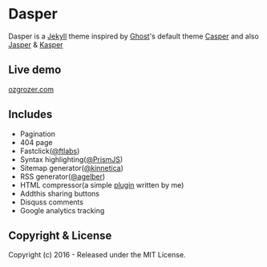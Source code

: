 # Dasper
Dasper is a [Jekyll](http://jekyllrb.com/) theme inspired by [Ghost](https://ghost.org/)'s default theme [Casper](https://demo.ghost.io/) and also [Jasper](https://biomadeira.github.io/jasper/) & [Kasper](http://rosario.io/)

## Live demo
[ozgrozer.com](http://ozgrozer.com)

## Includes
- Pagination
- 404 page
- Fastclick([@ftlabs](https://github.com/ftlabs/fastclick))
- Syntax highlighting([@PrismJS](https://github.com/PrismJS/prism))
- Sitemap generator([@kinnetica](https://github.com/kinnetica/jekyll-plugins))
- RSS generator([@agelber](https://github.com/agelber/jekyll-rss))
- HTML compressor(a simple [plugin](https://github.com/ozgrozer/dasper/blob/master/_plugins/htmlCompressor.rb) written by me)
- Addthis sharing buttons
- Disquss comments
- Google analytics tracking

## Copyright & License
Copyright (c) 2016 - Released under the MIT License.